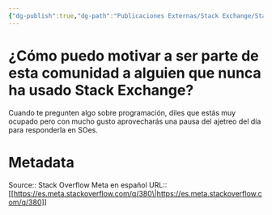 ```yaml
---
{"dg-publish":true,"dg-path":"Publicaciones Externas/Stack Exchange/Stack Overflow en español/Stack Overflow en español Meta/es.meta.stackoverflow.com-380.md","permalink":"/publicaciones-externas/stack-exchange/stack-overflow-en-espanol/stack-overflow-en-espanol-meta/es-meta-stackoverflow-com-380/","title":"¿Cómo puedo motivar a ser parte de esta comunidad a alguien que nunca ha usado Stack Exchange?","hide":true,"noteIcon":"\"0\"","created":"2024-04-03T12:49:10.373-06:00","updated":"2024-04-05T16:43:58.581-06:00"}
---
```


# ¿Cómo puedo motivar a ser parte de esta comunidad a alguien que nunca ha usado Stack Exchange?

Cuando te pregunten algo sobre programación, diles que estás muy ocupado pero con mucho gusto aprovecharás una pausa del ajetreo del día para responderla en SOes.

# Metadata
Source:: Stack Overflow Meta en español
URL:: [[https://es.meta.stackoverflow.com/q/380\|https://es.meta.stackoverflow.com/q/380]]


